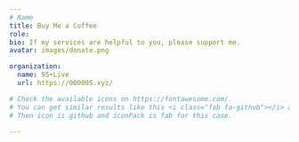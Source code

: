 ```yaml
---
# Name
title: Buy Me a Coffee
role:
bio: If my services are helpful to you, please support me. 
avatar: images/donate.png

organization:
  name: 95+Live
  url: https://000095.xyz/

# Check the available icons on https://fontawesome.com/.
# You can get similar results like this <i class="fab fa-github"></i> after searching.
# Then icon is github and iconPack is fab for this case.

---
```

